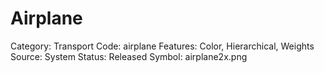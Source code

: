 # Airplane

Category: Transport
Code: airplane
Features: Color, Hierarchical, Weights
Source: System
Status: Released
Symbol: airplane2x.png